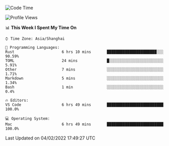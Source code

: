 <!--START_SECTION:waka-->
![Code Time](http://img.shields.io/badge/Code%20Time-969%20hrs%2018%20mins-blue)

![Profile Views](http://img.shields.io/badge/Profile%20Views-18-blue)

📊 **This Week I Spent My Time On** 

```text
⌚︎ Time Zone: Asia/Shanghai

💬 Programming Languages: 
Rust                     6 hrs 10 mins       ██████████████████████░░░   90.59% 
TOML                     24 mins             █░░░░░░░░░░░░░░░░░░░░░░░░   5.91% 
Other                    7 mins              ░░░░░░░░░░░░░░░░░░░░░░░░░   1.71% 
Markdown                 5 mins              ░░░░░░░░░░░░░░░░░░░░░░░░░   1.34% 
Bash                     1 min               ░░░░░░░░░░░░░░░░░░░░░░░░░   0.4%

🔥 Editors: 
VS Code                  6 hrs 49 mins       █████████████████████████   100.0%

💻 Operating System: 
Mac                      6 hrs 49 mins       █████████████████████████   100.0%

```


 Last Updated on 04/02/2022 17:49:27 UTC
<!--END_SECTION:waka-->
